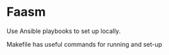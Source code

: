 # Faasm

Use Ansible playbooks to set up locally.

Makefile has useful commands for running and set-up